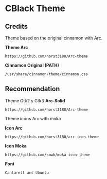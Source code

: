 # CBlack Theme

## Credits

Theme based on the original cinnamon with Arc.

**Theme Arc**
```
https://github.com/horst3180/Arc-theme
```

**Cinnamon Original (PATH)**
```
/usr/share/cinnamon/theme/cinnamon.css
```

## Recommendation

Theme Gtk2 y Gtk3 **Arc-Solid**
```
https://github.com/horst3180/Arc-theme
```

Theme icons Arc with moka

**Icon Arc**
```
https://github.com/horst3180/arc-icon-theme
```

**Icon Moka**
```
https://github.com/snwh/moka-icon-theme
```

**Font**
```
Cantarell and Ubuntu
```
